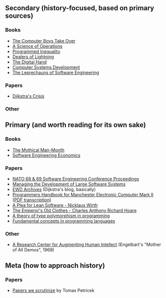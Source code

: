 ## Secondary (history-focused, based on primary sources)

### Books

- [The Computer Boys Take Over](https://www.amazon.com/exec/obidos/ASIN/0262050935)
- [A Science of Operations](http://www.springer.com/us/book/9781848825543)
- [Programmed Inequality](https://www.amazon.com/dp/0262035545/)
- [Dealers of Lightning](https://www.amazon.com/exec/obidos/ASIN/0887309895)
- [The Digital Hand](https://www.amazon.com/exec/obidos/ASIN/0195165888)
- [Computer Systems Development](https://www.amazon.com/Computer-Systems-Development-Organization-Implementation/dp/0471923990)
- [The Leprechauns of Software Engineering](https://leanpub.com/leprechauns)

### Papers

- [Dijkstra's Crisis](http://tomandmaria.com/Tom/Writing/DijkstrasCrisis_LeidenDRAFT.pdf)

### Other

## Primary (and worth reading for its own sake)

### Books

- [The Mythical Man-Month](https://www.amazon.com/Mythical-Man-Month-Software-Engineering-Anniversary/dp/0201835959)
- [Software Engineering Economics](https://www.amazon.com/Software-Engineering-Economics-Barry-Boehm/dp/0138221227)

### Papers

- [NATO 68 & 69 Software Engineering Conference Proceedings](http://homepages.cs.ncl.ac.uk/brian.randell/NATO/)
- [Managing the Development of Large Software Systems](http://www.cs.umd.edu/class/spring2003/cmsc838p/Process/waterfall.pdf)
- [EWD Archives](http://www.cs.utexas.edu/~EWD/) (Dijkstra's blog, basically)
- [Programmers Handbook for Manchester Electronic Computer Mark II](http://www.alanturing.net/turing_archive/archive/m/m01/M01-001.html) ([PDF transcription](http://curation.cs.manchester.ac.uk/computer50/www.computer50.org/kgill/mark1/RobertTau/turing.pdf))
- [A Plea for Lean Software - Nicklaus Wirth](https://cr.yp.to/bib/1995/wirth.pdf)
- [The Emperor's Old Clothes - Charles Anthony Richard Hoare](https://cacm.acm.org/magazines/1981/2/10949-the-emperors-old-clothes/pdf)
- [A theory of type polymorphism in programming](https://ac.els-cdn.com/0022000078900144/1-s2.0-0022000078900144-main.pdf?_tid=e4228544-0121-11e8-b6da-00000aab0f6b&acdnat=1516810751_8ba69062dc655a5464a3349ff21b9b03)
- [Fundamental concepts in programming languages](https://www.itu.dk/courses/BPRD/E2009/fundamental-1967.pdf)

### Other

- [A Research Center for Augmenting Human Intellect](https://www.youtube.com/watch?v=yJDv-zdhzMY) (Engelbart's "Mother of All Demos", 1968)

## Meta (how to approach history)

### Papers

- [Papers we scrutinize](http://tomasp.net/blog/2017/papers-we-scrutinize/) by Tomas Petricek
